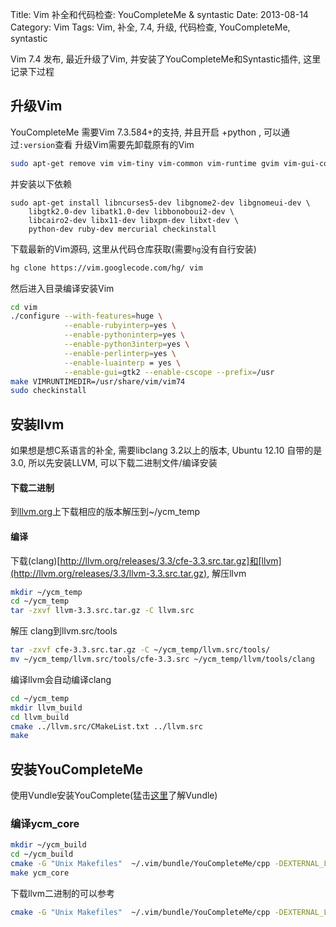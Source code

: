 Title: Vim 补全和代码检查: YouCompleteMe & syntastic
Date: 2013-08-14
Category: Vim
Tags: Vim, 补全, 7.4, 升级, 代码检查, YouCompleteMe, syntastic


Vim 7.4 发布, 最近升级了Vim, 并安装了YouCompleteMe和Syntastic插件, 这里记录下过程

## 升级Vim
YouCompleteMe 需要Vim 7.3.584+的支持, 并且开启 +python , 可以通过`:version`查看
升级Vim需要先卸载原有的Vim
```bash
sudo apt-get remove vim vim-tiny vim-common vim-runtime gvim vim-gui-common
```
并安装以下依赖
```basoh
sudo apt-get install libncurses5-dev libgnome2-dev libgnomeui-dev \
    libgtk2.0-dev libatk1.0-dev libbonoboui2-dev \
    libcairo2-dev libx11-dev libxpm-dev libxt-dev \
    python-dev ruby-dev mercurial checkinstall
```

下载最新的Vim源码, 这里从代码仓库获取(需要`hg`没有自行安装)
```bash
hg clone https://vim.googlecode.com/hg/ vim
```

然后进入目录编译安装Vim
```bash
cd vim
./configure --with-features=huge \
            --enable-rubyinterp=yes \
            --enable-pythoninterp=yes \
            --enable-python3interp=yes \
            --enable-perlinterp=yes \
            --enable-luainterp = yes \
            --enable-gui=gtk2 --enable-cscope --prefix=/usr
make VIMRUNTIMEDIR=/usr/share/vim/vim74
sudo checkinstall
```

## 安装llvm
如果想是想C系语言的补全, 需要libclang 3.2以上的版本, Ubuntu 12.10 自带的是3.0, 所以先安装LLVM, 可以下载二进制文件/编译安装

#### 下载二进制
到[llvm.org](http://llvm.org/releases/download.html#3.3)上下载相应的版本解压到~/ycm_temp

#### 编译
下载(clang)[http://llvm.org/releases/3.3/cfe-3.3.src.tar.gz]和[llvm](http://llvm.org/releases/3.3/llvm-3.3.src.tar.gz), 解压llvm
```bash
mkdir ~/ycm_temp
cd ~/ycm_temp
tar -zxvf llvm-3.3.src.tar.gz -C llvm.src
```

解压 clang到llvm.src/tools
```bash
tar -zxvf cfe-3.3.src.tar.gz -C ~/ycm_temp/llvm.src/tools/
mv ~/ycm_temp/llvm.src/tools/cfe-3.3.src ~/ycm_temp/llvm/tools/clang
```
编译llvm会自动编译clang
```bash
cd ~/ycm_temp
mkdir llvm_build
cd llvm_build
cmake ../llvm.src/CMakeList.txt ../llvm.src
make
```

## 安装YouCompleteMe
使用Vundle安装YouComplete(猛击[这里](/vimpei-zhi-xi-lie-cha-jian-guan-li.html)了解Vundle)

### 编译ycm_core
```bash
mkdir ~/ycm_build
cd ~/ycm_build
cmake -G "Unix Makefiles"  ~/.vim/bundle/YouCompleteMe/cpp -DEXTERNAL_LIBCLANG_PATH=~/ycm_temp/llvm.src/lib/libclang.so 
make ycm_core
```
下载llvm二进制的可以参考
```bash
cmake -G "Unix Makefiles"  ~/.vim/bundle/YouCompleteMe/cpp -DEXTERNAL_LIBCLANG_PATH=~/ycm_temp/llvm_root_path/lib/libclang.so
```
